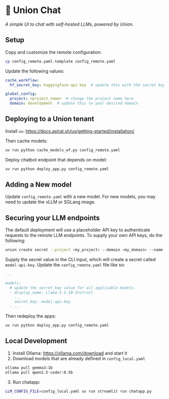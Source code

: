 # 💬 Union Chat

*A simple UI to chat with self-hosted LLMs, powered by Union.*

## Setup

Copy and customize the remote configuration:

```bash
cp config_remote.yaml.template config_remote.yaml
```

Update the following values:

```yaml
cache_workflow:
  hf_secret_key: huggingface-api-key  # update this with the secret key for your huggingface api key

global_config:
  project: <project_name>  # change the project name here
  domain: development  # update this to your desired domain
```

## Deploying to a Union tenant

Install `uv`: https://docs.astral.sh/uv/getting-started/installation/

Then cache models:

```bash
uv run python cache_models_wf.py config_remote.yaml
```

Deploy chatbot endpoint that depends on model:

```bash
uv run python deploy_app.py config_remote.yaml
```

## Adding a New model

Update `config_remote.yaml` with a new model. For new models, you may need to update the vLLM or SGLang image.

## Securing your LLM endpoints

The default deployment will use a placeholder API key to authenticate requests
to the remote LLM endpoints. To supply your own API keys, do the following:

```bash
union create secret --project <my_project> --domain <my_domain> --name model-api-key
```

Supply the secret value in the CLI input, which will create a secret called
`model-api-key`. Update the `config_remote.yaml` file like so:

```yaml
...

models:
  # update the secret_key value for all applicable models.
  - display_name: Llama-3.2-1B-Instruct
    ...
    secret_key: model-api-key
  - ...
```

Then redeploy the apps:

```bash
uv run python deploy_app.py config_remote.yaml
```

## Local Development

1. Install Ollama: https://ollama.com/download and start it
2. Download models that are already defined in `config_local.yaml`

```bash
ollama pull gemma3:1b
ollama pull qwen2.5-coder:0.5b
```

3. Run chatapp:

```bash
LLM_CONFIG_FILE=config_local.yaml uv run streamlit run chatapp.py
```
